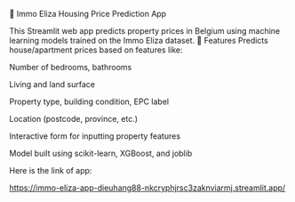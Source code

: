 🏡 Immo Eliza Housing Price Prediction App

This Streamlit web app predicts property prices in Belgium using machine learning models trained on the Immo Eliza dataset.
🚀 Features
Predicts house/apartment prices based on features like:

Number of bedrooms, bathrooms

Living and land surface

Property type, building condition, EPC label

Location (postcode, province, etc.)

Interactive form for inputting property features

Model built using scikit-learn, XGBoost, and joblib

Here is the link of app:

https://immo-eliza-app-dieuhang88-nkcryphjrsc3zaknviarmj.streamlit.app/